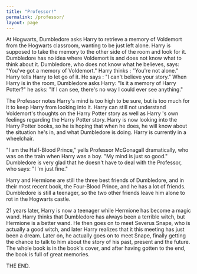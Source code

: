 ```yaml
---
title: "Professor!"
permalink: /professor/
layout: page
---
```

At Hogwarts, Dumbledore asks Harry to retrieve a memory of Voldemort from the Hogwarts classroom, wanting to be just left alone. Harry is supposed to take the memory to the other side of the room and look for it. Dumbledore has no idea where Voldemort is and does not know what to think about it. Dumbledore, who does not know what he believes, says: "You've got a memory of Voldemort." Harry thinks : "You're not alone." Harry tells Harry to let go of it. He says : "I can't believe your story." When Harry is in the room, Dumbledore asks Harry: "Is it a memory of Harry Potter?" he asks: "If I can see, there's no way I could ever see anything."

The Professor notes Harry's mind is too high to be sure, but is too much for it to keep Harry from looking into it. Harry can still not understand Voldemort's thoughts on the Harry Potter story as well as Harry 's own feelings regarding the Harry Potter story. Harry is now looking into the Harry Potter books, so he is hoping that when he does, he will know about the situation he's in, and what Dumbledore is doing. Harry is currently in a wheelchair.

"I am the Half-Blood Prince," yells Professor McGonagall dramatically, who was on the train when Harry was a boy. "My mind is just so good." Dumbledore is very glad that he doesn't have to deal with the Professor, who says: "I 'm just fine."

Harry and Hermione are still the three best friends of Dumbledore, and in their most recent book, the Four-Blood Prince, and he has a lot of friends. Dumbledore is still a teenager, so the two other friends leave him alone to rot in the Hogwarts castle.

21 years later, Harry is now a teenager while Hermione has become a magic wand. Harry thinks that Dumbledore has always been a terrible witch, but Hermione is a better wand. He then goes on to meet Severus Snape, who is actually a good witch, and later Harry realizes that it this meeting has just been a dream. Later on, he actually goes on to meet Snape, finally getting the chance to talk to him about the story of his past, present and the future. The whole book is in the book's cover, and after having gotten to the end, the book is full of great memories.

THE END.